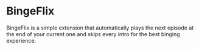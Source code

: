 # BingeFlix

BingeFlix is a simple extension that automatically plays the next episode at the end of your current one and skips every intro for the best binging experience.

